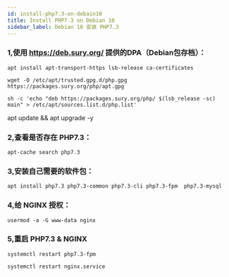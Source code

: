 ```yaml
---
id: install-php7.3-on-debain10
title: Install PHP7.3 on Debian 10
sidebar_label: Debian 10 安装 PHP7.3
---
```


### 1,使用 https://deb.sury.org/ 提供的DPA（Debian包存档）：
```
apt install apt-transport-https lsb-release ca-certificates
```
```
wget -O /etc/apt/trusted.gpg.d/php.gpg https://packages.sury.org/php/apt.gpg
```
```
sh -c 'echo "deb https://packages.sury.org/php/ $(lsb_release -sc) main" > /etc/apt/sources.list.d/php.list'
```
apt update && apt upgrade -y
### 2,查看是否存在 PHP7.3：
```
apt-cache search php7.3
```
### 3,安装自己需要的软件包：
```
apt install php7.3 php7.3-common php7.3-cli php7.3-fpm  php7.3-mysql
```
### 4,给 NGINX 授权：
```
usermod -a -G www-data nginx
```
### 5,重启 PHP7.3 & NGINX
```
systemctl restart php7.3-fpm
```
```
systemctl restart nginx.service
```